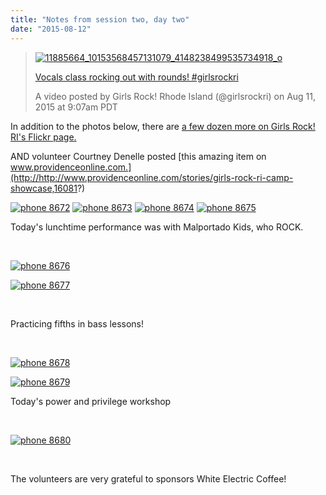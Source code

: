 ```yaml
---
title: "Notes from session two, day two"
date: "2015-08-12"
---
```


> [![11885664_10153568457131079_4148238499535734918_o](http://girlsrockri.org/wp-content/uploads/2015/08/11885664_10153568457131079_4148238499535734918_o.jpg)](http://girlsrockri.org/wp-content/uploads/2015/08/11885664_10153568457131079_4148238499535734918_o.jpg)
> 
> [Vocals class rocking out with rounds! #girlsrockri](https://instagram.com/p/6P8t5QCvbO/)
> 
> A video posted by Girls Rock! Rhode Island (@girlsrockri) on Aug 11, 2015 at 9:07am PDT

<script src="//platform.instagram.com/en_US/embeds.js" async defer="defer"></script>

In addition to the photos below, there are [a few dozen more on Girls Rock! RI's Flickr page.](http://www.flickr.com/photos/girlsrockri/sets/72157657129476711)

AND volunteer Courtney Denelle posted [this amazing item on www.providenceonline.com.](http://http://www.providenceonline.com/stories/girls-rock-ri-camp-showcase,16081?)

[![phone 8672](http://girlsrockri.org/wp-content/uploads/2015/08/phone-8672.jpg)](http://girlsrockri.org/wp-content/uploads/2015/08/phone-8672.jpg) [![phone 8673](http://girlsrockri.org/wp-content/uploads/2015/08/phone-8673.jpg)](http://girlsrockri.org/wp-content/uploads/2015/08/phone-8673.jpg) [![phone 8674](http://girlsrockri.org/wp-content/uploads/2015/08/phone-8674.jpg)](http://girlsrockri.org/wp-content/uploads/2015/08/phone-8674.jpg) [![phone 8675](http://girlsrockri.org/wp-content/uploads/2015/08/phone-8675.jpg)](http://girlsrockri.org/wp-content/uploads/2015/08/phone-8675.jpg)

Today's lunchtime performance was with Malportado Kids, who ROCK.

 

[![phone 8676](http://girlsrockri.org/wp-content/uploads/2015/08/phone-8676.jpg)](http://girlsrockri.org/wp-content/uploads/2015/08/phone-8676.jpg)

[![phone 8677](http://girlsrockri.org/wp-content/uploads/2015/08/phone-8677.jpg)](http://girlsrockri.org/wp-content/uploads/2015/08/phone-8677.jpg)

 

Practicing fifths in bass lessons!

 

[![phone 8678](http://girlsrockri.org/wp-content/uploads/2015/08/phone-8678.jpg)](http://girlsrockri.org/wp-content/uploads/2015/08/phone-8678.jpg)

[![phone 8679](http://girlsrockri.org/wp-content/uploads/2015/08/phone-8679.jpg)](http://girlsrockri.org/wp-content/uploads/2015/08/phone-8679.jpg)

Today's power and privilege workshop

 

[![phone 8680](http://girlsrockri.org/wp-content/uploads/2015/08/phone-8680.jpg)](http://girlsrockri.org/wp-content/uploads/2015/08/phone-8680.jpg)

 

The volunteers are very grateful to sponsors White Electric Coffee!
